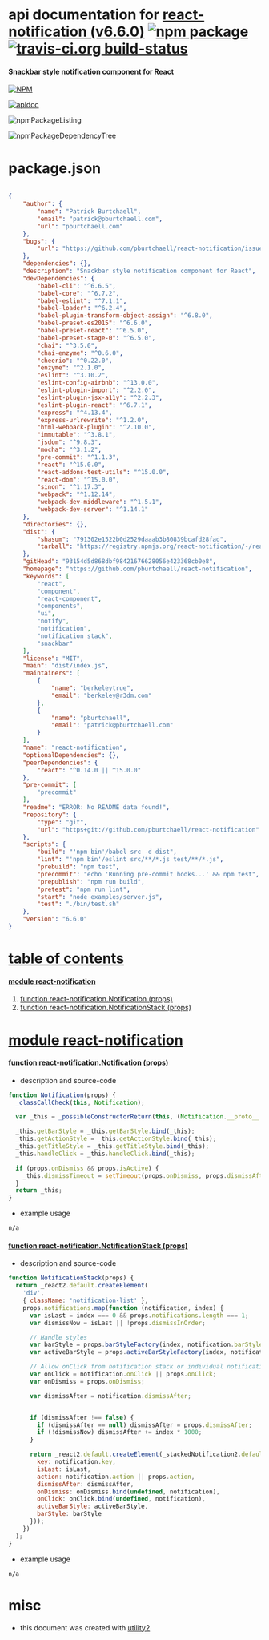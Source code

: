 # api documentation for  [react-notification (v6.6.0)](https://github.com/pburtchaell/react-notification)  [![npm package](https://img.shields.io/npm/v/npmdoc-react-notification.svg?style=flat-square)](https://www.npmjs.org/package/npmdoc-react-notification) [![travis-ci.org build-status](https://api.travis-ci.org/npmdoc/node-npmdoc-react-notification.svg)](https://travis-ci.org/npmdoc/node-npmdoc-react-notification)
#### Snackbar style notification component for React

[![NPM](https://nodei.co/npm/react-notification.png?downloads=true)](https://www.npmjs.com/package/react-notification)

[![apidoc](https://npmdoc.github.io/node-npmdoc-react-notification/build/screenCapture.buildNpmdoc.browser._2Fhome_2Ftravis_2Fbuild_2Fnpmdoc_2Fnode-npmdoc-react-notification_2Ftmp_2Fbuild_2Fapidoc.html.png)](https://npmdoc.github.io/node-npmdoc-react-notification/build/apidoc.html)

![npmPackageListing](https://npmdoc.github.io/node-npmdoc-react-notification/build/screenCapture.npmPackageListing.svg)

![npmPackageDependencyTree](https://npmdoc.github.io/node-npmdoc-react-notification/build/screenCapture.npmPackageDependencyTree.svg)



# package.json

```json

{
    "author": {
        "name": "Patrick Burtchaell",
        "email": "patrick@pburtchaell.com",
        "url": "pburtchaell.com"
    },
    "bugs": {
        "url": "https://github.com/pburtchaell/react-notification/issues"
    },
    "dependencies": {},
    "description": "Snackbar style notification component for React",
    "devDependencies": {
        "babel-cli": "^6.6.5",
        "babel-core": "^6.7.2",
        "babel-eslint": "^7.1.1",
        "babel-loader": "^6.2.4",
        "babel-plugin-transform-object-assign": "^6.8.0",
        "babel-preset-es2015": "^6.6.0",
        "babel-preset-react": "^6.5.0",
        "babel-preset-stage-0": "^6.5.0",
        "chai": "^3.5.0",
        "chai-enzyme": "^0.6.0",
        "cheerio": "^0.22.0",
        "enzyme": "^2.1.0",
        "eslint": "^3.10.2",
        "eslint-config-airbnb": "^13.0.0",
        "eslint-plugin-import": "^2.2.0",
        "eslint-plugin-jsx-a11y": "^2.2.3",
        "eslint-plugin-react": "^6.7.1",
        "express": "^4.13.4",
        "express-urlrewrite": "^1.2.0",
        "html-webpack-plugin": "^2.10.0",
        "immutable": "^3.8.1",
        "jsdom": "^9.8.3",
        "mocha": "^3.1.2",
        "pre-commit": "^1.1.3",
        "react": "^15.0.0",
        "react-addons-test-utils": "^15.0.0",
        "react-dom": "^15.0.0",
        "sinon": "^1.17.3",
        "webpack": "^1.12.14",
        "webpack-dev-middleware": "^1.5.1",
        "webpack-dev-server": "^1.14.1"
    },
    "directories": {},
    "dist": {
        "shasum": "791302e1522b0d2529daaab3b80839bcafd28fad",
        "tarball": "https://registry.npmjs.org/react-notification/-/react-notification-6.6.0.tgz"
    },
    "gitHead": "93154d5d868dbf98421676628056e423368cb0e8",
    "homepage": "https://github.com/pburtchaell/react-notification",
    "keywords": [
        "react",
        "component",
        "react-component",
        "components",
        "ui",
        "notify",
        "notification",
        "notification stack",
        "snackbar"
    ],
    "license": "MIT",
    "main": "dist/index.js",
    "maintainers": [
        {
            "name": "berkeleytrue",
            "email": "berkeley@r3dm.com"
        },
        {
            "name": "pburtchaell",
            "email": "patrick@pburtchaell.com"
        }
    ],
    "name": "react-notification",
    "optionalDependencies": {},
    "peerDependencies": {
        "react": "^0.14.0 || ^15.0.0"
    },
    "pre-commit": [
        "precommit"
    ],
    "readme": "ERROR: No README data found!",
    "repository": {
        "type": "git",
        "url": "https+git://github.com/pburtchaell/react-notification"
    },
    "scripts": {
        "build": "'npm bin'/babel src -d dist",
        "lint": "'npm bin'/eslint src/**/*.js test/**/*.js",
        "prebuild": "npm test",
        "precommit": "echo 'Running pre-commit hooks...' && npm test",
        "prepublish": "npm run build",
        "pretest": "npm run lint",
        "start": "node examples/server.js",
        "test": "./bin/test.sh"
    },
    "version": "6.6.0"
}
```



# <a name="apidoc.tableOfContents"></a>[table of contents](#apidoc.tableOfContents)

#### [module react-notification](#apidoc.module.react-notification)
1.  [function <span class="apidocSignatureSpan">react-notification.</span>Notification (props)](#apidoc.element.react-notification.Notification)
1.  [function <span class="apidocSignatureSpan">react-notification.</span>NotificationStack (props)](#apidoc.element.react-notification.NotificationStack)



# <a name="apidoc.module.react-notification"></a>[module react-notification](#apidoc.module.react-notification)

#### <a name="apidoc.element.react-notification.Notification"></a>[function <span class="apidocSignatureSpan">react-notification.</span>Notification (props)](#apidoc.element.react-notification.Notification)
- description and source-code
```javascript
function Notification(props) {
  _classCallCheck(this, Notification);

  var _this = _possibleConstructorReturn(this, (Notification.__proto__ || Object.getPrototypeOf(Notification)).call(this, props));

  _this.getBarStyle = _this.getBarStyle.bind(_this);
  _this.getActionStyle = _this.getActionStyle.bind(_this);
  _this.getTitleStyle = _this.getTitleStyle.bind(_this);
  _this.handleClick = _this.handleClick.bind(_this);

  if (props.onDismiss && props.isActive) {
    _this.dismissTimeout = setTimeout(props.onDismiss, props.dismissAfter);
  }
  return _this;
}
```
- example usage
```shell
n/a
```

#### <a name="apidoc.element.react-notification.NotificationStack"></a>[function <span class="apidocSignatureSpan">react-notification.</span>NotificationStack (props)](#apidoc.element.react-notification.NotificationStack)
- description and source-code
```javascript
function NotificationStack(props) {
  return _react2.default.createElement(
    'div',
    { className: 'notification-list' },
    props.notifications.map(function (notification, index) {
      var isLast = index === 0 && props.notifications.length === 1;
      var dismissNow = isLast || !props.dismissInOrder;

      // Handle styles
      var barStyle = props.barStyleFactory(index, notification.barStyle);
      var activeBarStyle = props.activeBarStyleFactory(index, notification.activeBarStyle);

      // Allow onClick from notification stack or individual notifications
      var onClick = notification.onClick || props.onClick;
      var onDismiss = props.onDismiss;

      var dismissAfter = notification.dismissAfter;


      if (dismissAfter !== false) {
        if (dismissAfter == null) dismissAfter = props.dismissAfter;
        if (!dismissNow) dismissAfter += index * 1000;
      }

      return _react2.default.createElement(_stackedNotification2.default, _extends({}, notification, {
        key: notification.key,
        isLast: isLast,
        action: notification.action || props.action,
        dismissAfter: dismissAfter,
        onDismiss: onDismiss.bind(undefined, notification),
        onClick: onClick.bind(undefined, notification),
        activeBarStyle: activeBarStyle,
        barStyle: barStyle
      }));
    })
  );
}
```
- example usage
```shell
n/a
```



# misc
- this document was created with [utility2](https://github.com/kaizhu256/node-utility2)
